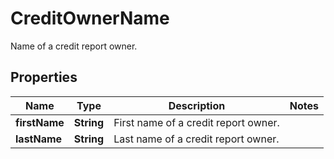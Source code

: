 

# CreditOwnerName

Name of a credit report owner.

## Properties

| Name | Type | Description | Notes |
|------------ | ------------- | ------------- | -------------|
|**firstName** | **String** | First name of a credit report owner. |  |
|**lastName** | **String** | Last name of a credit report owner. |  |



